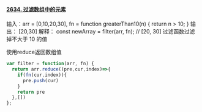 #### [2634. 过滤数组中的元素](https://leetcode.cn/problems/filter-elements-from-array/)

输入：arr = [0,10,20,30], fn = function greaterThan10(n) { return n > 10; }
输出： [20,30]
解释：
const newArray = filter(arr, fn); // [20, 30]
过滤函数过滤掉不大于 10 的值

 

使用reduce返回数组值

```js
var filter = function(arr, fn) {
  return arr.reduce((pre,cur,index)=>{
​    if(fn(cur,index)){
​      pre.push(cur)
​    }
​    return pre
  },[])
};
```

